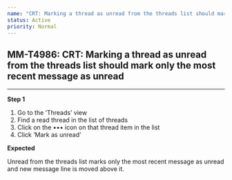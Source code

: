 ```yaml
---
name: "CRT: Marking a thread as unread from the threads list should mark only the most recent message as unread"
status: Active
priority: Normal
---
```


## MM-T4986: CRT: Marking a thread as unread from the threads list should mark only the most recent message as unread

---

**Step 1**

1. Go to the ‘Threads’ view
2. Find a read thread in the list of threads
3. Click on the ••• icon on that thread item in the list
4. Click ‘Mark as unread’

**Expected**

Unread from the threads list marks only the most recent message as unread and new message line is moved above it.
